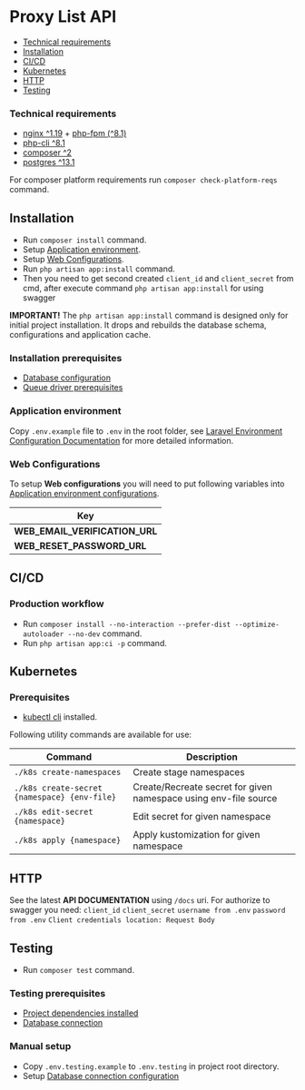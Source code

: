 # Proxy List API

-   [Technical requirements](#technical-requirements)
-   [Installation](#installation)
-   [CI/CD](#cicd)
-   [Kubernetes](#kubernetes)
-   [HTTP](#http)
-   [Testing](#testing)

### Technical requirements

-   [nginx ^1.19](https://www.nginx.com/) + [php-fpm (^8.1)](https://www.php.net/manual/ru/install.fpm.php)
-   [php-cli ^8.1](https://www.php.net/manual/en/install.php)
-   [composer ^2](https://getcomposer.org/)
-   [postgres ^13.1](https://www.postgresql.org/download/)

For composer platform requirements run `composer check-platform-reqs` command.

## Installation

- Run `composer install` command.
- Setup [Application environment](#application-environment).
- Setup [Web Configurations](#web-configurations).
- Run `php artisan app:install` command.
- Then you need to get second created `client_id` and `client_secret` from cmd, after execute command `php artisan app:install` for using swagger

**IMPORTANT!** The `php artisan app:install` command is designed only for initial project installation. It drops and rebuilds the database schema, configurations and application cache.

### Installation prerequisites

-   [Database configuration](https://laravel.com/docs/9.x/database#configuration)
-   [Queue driver prerequisites](https://laravel.com/docs/9.x/queues#driver-prerequisites)

### Application environment

Copy `.env.example` file to `.env` in the root folder, see [Laravel Environment Configuration Documentation](https://laravel.com/docs/9.x/configuration#environment-configuration) for more detailed information.

### Web Configurations

To setup **Web configurations** you will need to put following variables into [Application environment configurations](https://laravel.com/docs/9.x/configuration#environment-configuration).

| Key                            |
| ------------------------------ |
| **WEB_EMAIL_VERIFICATION_URL** |
| **WEB_RESET_PASSWORD_URL**     |

## CI/CD

### Production workflow

-   Run `composer install --no-interaction --prefer-dist --optimize-autoloader --no-dev` command.
-   Run `php artisan app:ci -p` command.

## Kubernetes

### Prerequisites

-   [kubectl cli](https://kubernetes.io/docs/setup/production-environment/tools/kubeadm/install-kubeadm/) installed.

Following utility commands are available for use:

| Command                                      | Description                                                      |
| -------------------------------------------- | ---------------------------------------------------------------- |
| `./k8s create-namespaces`                    | Create stage namespaces                                          |
| `./k8s create-secret {namespace} {env-file}` | Create/Recreate secret for given namespace using env-file source |
| `./k8s edit-secret {namespace}`              | Edit secret for given namespace                                  |
| `./k8s apply {namespace}`                    | Apply kustomization for given namespace                          |

## HTTP

See the latest **API DOCUMENTATION** using `/docs` uri.
For authorize to swagger you need:
`client_id`
`client_secret`
`username from .env`
`password from .env`
`Client credentials location: Request Body`

## Testing

-   Run `composer test` command.

### Testing prerequisites

-   [Project dependencies installed](#installation)
-   [Database connection](https://laravel.com/docs/9.x/database)

### Manual setup

-   Copy `.env.testing.example` to `.env.testing` in project root directory.
-   Setup [Database connection configuration](https://laravel.com/docs/9.x/database#configuration)
